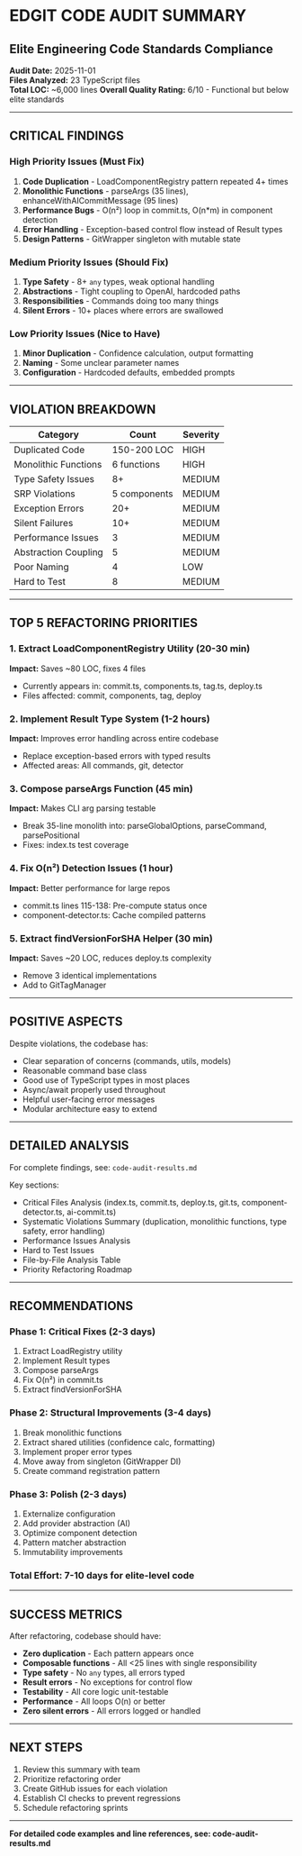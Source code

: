 # EDGIT CODE AUDIT SUMMARY
## Elite Engineering Code Standards Compliance

**Audit Date:** 2025-11-01  
**Files Analyzed:** 23 TypeScript files  
**Total LOC:** ~6,000 lines
**Overall Quality Rating:** 6/10 - Functional but below elite standards

---

## CRITICAL FINDINGS

### High Priority Issues (Must Fix)
1. **Code Duplication** - LoadComponentRegistry pattern repeated 4+ times
2. **Monolithic Functions** - parseArgs (35 lines), enhanceWithAICommitMessage (95 lines)
3. **Performance Bugs** - O(n²) loop in commit.ts, O(n*m) in component detection
4. **Error Handling** - Exception-based control flow instead of Result<T> types
5. **Design Patterns** - GitWrapper singleton with mutable state

### Medium Priority Issues (Should Fix)
1. **Type Safety** - 8+ `any` types, weak optional handling
2. **Abstractions** - Tight coupling to OpenAI, hardcoded paths
3. **Responsibilities** - Commands doing too many things
4. **Silent Errors** - 10+ places where errors are swallowed

### Low Priority Issues (Nice to Have)
1. **Minor Duplication** - Confidence calculation, output formatting
2. **Naming** - Some unclear parameter names
3. **Configuration** - Hardcoded defaults, embedded prompts

---

## VIOLATION BREAKDOWN

| Category | Count | Severity |
|----------|-------|----------|
| Duplicated Code | 150-200 LOC | HIGH |
| Monolithic Functions | 6 functions | HIGH |
| Type Safety Issues | 8+ | MEDIUM |
| SRP Violations | 5 components | MEDIUM |
| Exception Errors | 20+ | MEDIUM |
| Silent Failures | 10+ | MEDIUM |
| Performance Issues | 3 | MEDIUM |
| Abstraction Coupling | 5 | MEDIUM |
| Poor Naming | 4 | LOW |
| Hard to Test | 8 | MEDIUM |

---

## TOP 5 REFACTORING PRIORITIES

### 1. Extract LoadComponentRegistry Utility (20-30 min)
**Impact:** Saves ~80 LOC, fixes 4 files
- Currently appears in: commit.ts, components.ts, tag.ts, deploy.ts
- Files affected: commit, components, tag, deploy

### 2. Implement Result<T> Type System (1-2 hours)
**Impact:** Improves error handling across entire codebase
- Replace exception-based errors with typed results
- Affected areas: All commands, git, detector

### 3. Compose parseArgs Function (45 min)
**Impact:** Makes CLI arg parsing testable
- Break 35-line monolith into: parseGlobalOptions, parseCommand, parsePositional
- Fixes: index.ts test coverage

### 4. Fix O(n²) Detection Issues (1 hour)
**Impact:** Better performance for large repos
- commit.ts lines 115-138: Pre-compute status once
- component-detector.ts: Cache compiled patterns

### 5. Extract findVersionForSHA Helper (30 min)
**Impact:** Saves ~20 LOC, reduces deploy.ts complexity
- Remove 3 identical implementations
- Add to GitTagManager

---

## POSITIVE ASPECTS

Despite violations, the codebase has:
- Clear separation of concerns (commands, utils, models)
- Reasonable command base class
- Good use of TypeScript types in most places
- Async/await properly used throughout
- Helpful user-facing error messages
- Modular architecture easy to extend

---

## DETAILED ANALYSIS

For complete findings, see: `code-audit-results.md`

Key sections:
- Critical Files Analysis (index.ts, commit.ts, deploy.ts, git.ts, component-detector.ts, ai-commit.ts)
- Systematic Violations Summary (duplication, monolithic functions, type safety, error handling)
- Performance Issues Analysis
- Hard to Test Issues
- File-by-File Analysis Table
- Priority Refactoring Roadmap

---

## RECOMMENDATIONS

### Phase 1: Critical Fixes (2-3 days)
1. Extract LoadRegistry utility
2. Implement Result<T> types
3. Compose parseArgs
4. Fix O(n²) in commit.ts
5. Extract findVersionForSHA

### Phase 2: Structural Improvements (3-4 days)
1. Break monolithic functions
2. Extract shared utilities (confidence calc, formatting)
3. Implement proper error types
4. Move away from singleton (GitWrapper DI)
5. Create command registration pattern

### Phase 3: Polish (2-3 days)
1. Externalize configuration
2. Add provider abstraction (AI)
3. Optimize component detection
4. Pattern matcher abstraction
5. Immutability improvements

### Total Effort: 7-10 days for elite-level code

---

## SUCCESS METRICS

After refactoring, codebase should have:
- **Zero duplication** - Each pattern appears once
- **Composable functions** - All <25 lines with single responsibility
- **Type safety** - No `any` types, all errors typed
- **Result<T> errors** - No exceptions for control flow
- **Testability** - All core logic unit-testable
- **Performance** - All loops O(n) or better
- **Zero silent errors** - All errors logged or handled

---

## NEXT STEPS

1. Review this summary with team
2. Prioritize refactoring order
3. Create GitHub issues for each violation
4. Establish CI checks to prevent regressions
5. Schedule refactoring sprints

---

**For detailed code examples and line references, see: code-audit-results.md**
